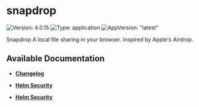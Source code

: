 # snapdrop

![Version: 4.0.15](https://img.shields.io/badge/Version-4.0.15-informational?style=flat-square) ![Type: application](https://img.shields.io/badge/Type-application-informational?style=flat-square) ![AppVersion: "latest"](https://img.shields.io/badge/AppVersion-"latest"-informational?style=flat-square)

Snapdrop A local file sharing in your browser. Inspired by Apple's Airdrop.

## Available Documentation

- [**Changelog**](CHANGELOG)

- [**Helm Security**](container-security)

- [**Helm Security**](helm-security)

